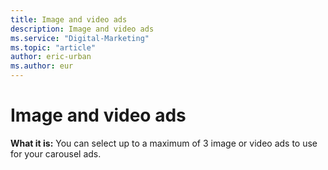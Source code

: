 ```yaml
---
title: Image and video ads
description: Image and video ads
ms.service: "Digital-Marketing"
ms.topic: "article"
author: eric-urban
ms.author: eur
---
```


# Image and video ads

**What it is:**  You can select up to a maximum of 3 image or video ads to use for your carousel ads.


